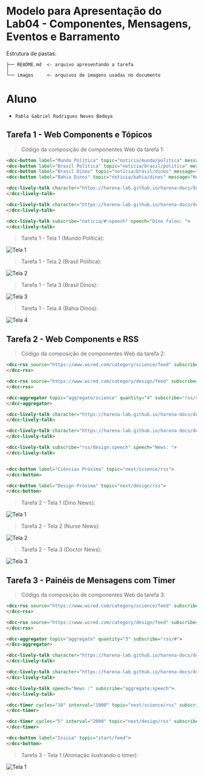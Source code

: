 # Modelo para Apresentação do Lab04 - Componentes, Mensagens, Eventos e Barramento

Estrutura de pastas:

~~~
├── README.md  <- arquivo apresentando a tarefa
│
└── images     <- arquivos de imagens usadas no documento
~~~

# Aluno
* `Pablo Gabriel Rodrigues Neves Bedoya`

## Tarefa 1 - Web Components e Tópicos

> Código da composição de componentes Web da tarefa 1:

~~~html
<dcc-button label="Mundo Política" topic="noticia/mundo/politica" message="Cofundador do Talibã que negociou com Trump chega a Cabul para iniciar formação de novo governo afegão"></dcc-button>
<dcc-button label="Brasil Política" topic="noticia/brasil/politica" message="Governadores se reúnem nesta segunda para debater defesa da democracia"></dcc-button>
<dcc-button label="Brasil Dinos" topic="noticia/brasil/dinos" message="Pesquisadores descobrem nova espécie de dinossauro no Brasil"></dcc-button>
<dcc-button label="Bahia Dinos" topic="noticia/bahia/dinos" message="Homenageados em parque, dinossauros nunca foram encontrados na Bahia"></dcc-button>

<dcc-lively-talk character="https://harena-lab.github.io/harena-docs/dccs/reference/images/doctor.png" subscribe="noticia/#/politica:speech" speech="Doutor falou: ">
</dcc-lively-talk>

<dcc-lively-talk character="https://harena-lab.github.io/harena-docs/dccs/reference/images/nurse.png" subscribe="#/brasil/#:speech" speech="Enfermeira falou: ">
</dcc-lively-talk>

<dcc-lively-talk subscribe="noticia/#:speech" speech="Dino falou: ">
</dcc-lively-talk>
~~~

> Tarefa 1 - Tela 1 (Mundo Política):

![Tela 1](images/tarefa-1-tela-1.png)

> Tarefa 1 - Tela 2 (Brasil Política):

![Tela 2](images/tarefa-1-tela-2.png)

> Tarefa 1 - Tela 3 (Brasil Dinos):

![Tela 3](images/tarefa-1-tela-3.png)

> Tarefa 1 - Tela 4 (Bahia Dinos):

![Tela 4](images/tarefa-1-tela-4.png)

## Tarefa 2 - Web Components e RSS

> Código da composição de componentes Web da tarefa 2:

~~~html
<dcc-rss source="https://www.wired.com/category/science/feed" subscribe="next/science/rss:next" topic="rss/science">
</dcc-rss>

<dcc-rss source="https://www.wired.com/category/design/feed" subscribe="next/design/rss:next" topic="rss/design">
</dcc-rss>

<dcc-aggregator topic="aggregate/science" quantity="4" subscribe="rss/science">
</dcc-aggregator>

<dcc-lively-talk character="https://harena-lab.github.io/harena-docs/dccs/reference/images/doctor.png" subscribe="aggregate/science:speech" speech="News: ">
</dcc-lively-talk>

<dcc-lively-talk character="https://harena-lab.github.io/harena-docs/dccs/reference/images/nurse.png" subscribe="rss/science:speech" speech="News: ">
</dcc-lively-talk>

<dcc-lively-talk subscribe="rss/design:speech" speech="News: ">
</dcc-lively-talk>


<dcc-button label="Ciências Próxima" topic="next/science/rss">
</dcc-button>

<dcc-button label="Design Próxima" topic="next/design/rss">
</dcc-button>
~~~

> Tarefa 2 - Tela 1 (Dino News):

![Tela 1](images/tarefa-2-tela-1.png)

> Tarefa 2 - Tela 2 (Nurse News):

![Tela 2](images/tarefa-2-tela-2.png)

> Tarefa 2 - Tela 3 (Doctor News):

![Tela 3](images/tarefa-2-tela-3.png)

## Tarefa 3 - Painéis de Mensagens com Timer

> Código da composição de componentes Web da tarefa 3:

~~~html
<dcc-rss source="https://www.wired.com/category/science/feed" subscribe="next/science/rss:next" topic="rss/science">
</dcc-rss>

<dcc-rss source="https://www.wired.com/category/design/feed" subscribe="next/design/rss:next" topic="rss/design">
</dcc-rss>

<dcc-aggregator topic="aggregate" quantity="3" subscribe="rss/#">
</dcc-aggregator>

<dcc-lively-talk character="https://harena-lab.github.io/harena-docs/dccs/reference/images/doctor.png" subscribe="rss/science:speech" speech="News: ">
</dcc-lively-talk>

<dcc-lively-talk character="https://harena-lab.github.io/harena-docs/dccs/reference/images/nurse.png" subscribe="rss/design:speech" speech="News: ">
</dcc-lively-talk>

<dcc-lively-talk speech="News :" subscribe="aggregate:speech">
</dcc-lively-talk>

<dcc-timer cycles="10" interval="1000" topic="next/science/rss" subscribe="start/feed:start">
</dcc-timer>

<dcc-timer cycles="5" interval="2000" topic="next/design/rss" subscribe="start/feed:start">
</dcc-timer>

<dcc-button label="Inicia" topic="start/feed">
</dcc-button>
~~~

> Tarefa 3 - Tela 1 (Animação ilustrando o timer):

![Tela 1](images/tarefa-3-tela-1.gif)